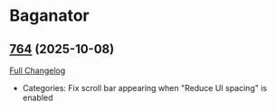 # Baganator

## [764](https://github.com/TheMouseNest/Baganator/tree/764) (2025-10-08)
[Full Changelog](https://github.com/TheMouseNest/Baganator/compare/763...764) 

- Categories: Fix scroll bar appearing when "Reduce UI spacing" is enabled  
